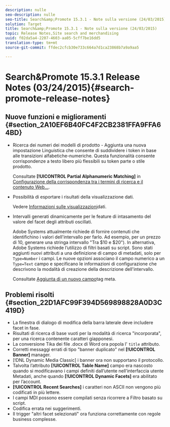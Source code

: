 ```yaml
---
description: nulle
seo-description: nulle
seo-title: Search&amp;Promote 15.3.1 - Note sulla versione (24/03/2015)
solution: Target
title: Search&amp;Promote 15.3.1 - Note sulla versione (24/03/2015)
topic: Release Notes,Site search and merchandising
uuid: f02da5a4-2207-4603-aa05-5cff7be16dd5
translation-type: tm+mt
source-git-commit: ffdec2cfcb30e733c664a7d1ca23868b7a9a9aa5

---
```



# Search&amp;Promote 15.3.1 Release Notes (03/24/2015){#search-promote-release-notes}

## Nuove funzioni e miglioramenti {#section_2A10EF6B40FC4F2CB2381FFA9FFA64BD}

* Ricerca dei numeri dei modelli di prodotto - Aggiunta una nuova impostazione Linguistica che consente di suddividere i token in base alle transizioni alfabetiche-numeriche. Questa funzionalità consente corrispondenze a testo libero più flessibili su token parte o stile prodotto.

   Consultate **[!UICONTROL Partial Alphanumeric Matching]** in [Configurazione della corrispondenza tra i termini di ricerca e il contenuto Web...](../c-about-linguistics-menu/c-about-words-and-language.md#task_351A9144A51F4B41923BDBACDEF3B616).

* Possibilità di esportare i risultati della visualizzazione dati.

   Vedere [Informazioni sulle visualizzazioni](../c-about-reports-menu/c-about-data-views.md#concept_DCA897D074464BC1861AA47B40CC86C3)dati.

* Intervalli generati dinamicamente per le feature di intasamento del valore del facet degli attributi oscillati.

   Adobe Systems attualmente richiede di fornire contenuti che identifichino i valori dell&#39;intervallo per farlo. Ad esempio, per un prezzo di 10, generare una stringa intervallo &quot;Tra $10 e $20&quot;). In alternativa, Adobe Systems richiede l’utilizzo di filtri basati su script. Sono stati aggiunti nuovi attributi a una definizione di campo di metadati, solo per `Type=Number` i campi. Le nuove opzioni associano il campo numerico a un `Type=Text` campo e specificano le informazioni di configurazione che descrivono la modalità di creazione della descrizione dell&#39;intervallo.

   Consultate [Aggiunta di un nuovo campo](../c-about-settings-menu/c-about-metadata-menu.md#task_6DF188C0FC7F4831A4444CA9AFA615E5)tag meta.

## Problemi risolti {#section_22D1AFC99F394D569898828A0D3C419D}

* La finestra di dialogo di modifica della barra laterale deve includere facet in fase.
* Risultati di ricerca di base vuoti per la modalità di ricerca &quot;incorporata&quot;, per una ricerca contenente caratteri giapponesi.
* La conversione Tika dei file .docx di Word ora popola l&#39; `title` attributo.
* Corretti messaggi errati di tipo &quot;banner duplicato&quot; nel **[!UICONTROL Banner]** manager.
* [!DNL Dynamic Media Classic] i banner ora non supportano il protocollo.
* Talvolta l’attributo **[!UICONTROL Table Name]** campo era nascosto quando si modificavano i campi definiti dall’utente nell’interfaccia utente Metadati, anche quando **[!UICONTROL Dynamic Facets]** era abilitato per l’account.
* **[!UICONTROL Recent Searches]** i caratteri non ASCII non vengono più codificati in più lettere.
* I campi MDI possono essere compilati senza ricorrere a Filtro basato su script.
* Codifica errata nei suggerimenti.
* Il trigger &quot;altri facet selezionati&quot; ora funziona correttamente con regole business complesse.

